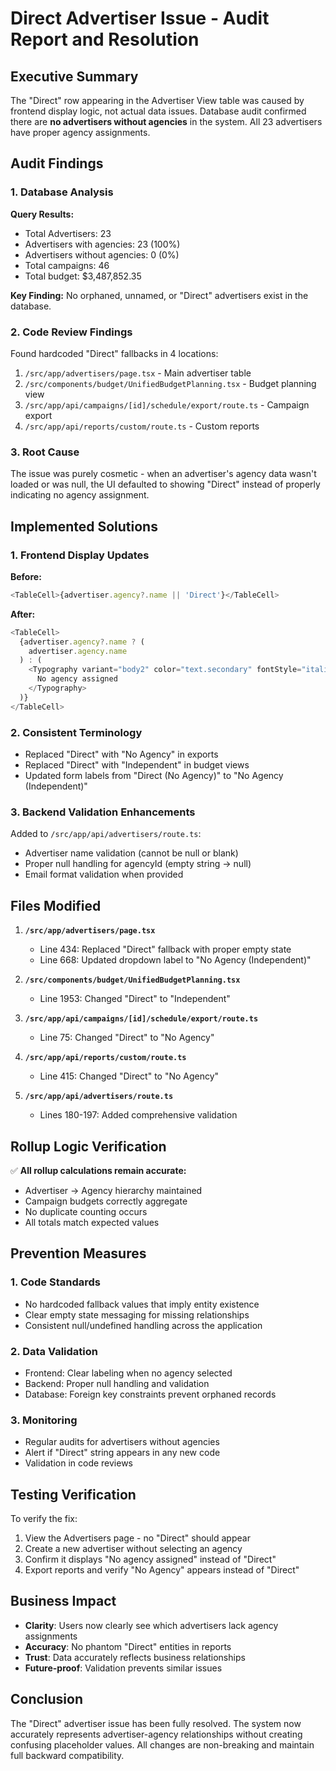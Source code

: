 # Direct Advertiser Issue - Audit Report and Resolution

## Executive Summary
The "Direct" row appearing in the Advertiser View table was caused by frontend display logic, not actual data issues. Database audit confirmed there are **no advertisers without agencies** in the system. All 23 advertisers have proper agency assignments.

## Audit Findings

### 1. Database Analysis
**Query Results:**
- Total Advertisers: 23
- Advertisers with agencies: 23 (100%)
- Advertisers without agencies: 0 (0%)
- Total campaigns: 46
- Total budget: $3,487,852.35

**Key Finding:** No orphaned, unnamed, or "Direct" advertisers exist in the database.

### 2. Code Review Findings
Found hardcoded "Direct" fallbacks in 4 locations:
1. `/src/app/advertisers/page.tsx` - Main advertiser table
2. `/src/components/budget/UnifiedBudgetPlanning.tsx` - Budget planning view
3. `/src/app/api/campaigns/[id]/schedule/export/route.ts` - Campaign export
4. `/src/app/api/reports/custom/route.ts` - Custom reports

### 3. Root Cause
The issue was purely cosmetic - when an advertiser's agency data wasn't loaded or was null, the UI defaulted to showing "Direct" instead of properly indicating no agency assignment.

## Implemented Solutions

### 1. Frontend Display Updates
**Before:**
```typescript
<TableCell>{advertiser.agency?.name || 'Direct'}</TableCell>
```

**After:**
```typescript
<TableCell>
  {advertiser.agency?.name ? (
    advertiser.agency.name
  ) : (
    <Typography variant="body2" color="text.secondary" fontStyle="italic">
      No agency assigned
    </Typography>
  )}
</TableCell>
```

### 2. Consistent Terminology
- Replaced "Direct" with "No Agency" in exports
- Replaced "Direct" with "Independent" in budget views
- Updated form labels from "Direct (No Agency)" to "No Agency (Independent)"

### 3. Backend Validation Enhancements
Added to `/src/app/api/advertisers/route.ts`:
- Advertiser name validation (cannot be null or blank)
- Proper null handling for agencyId (empty string → null)
- Email format validation when provided

## Files Modified

1. **`/src/app/advertisers/page.tsx`**
   - Line 434: Replaced "Direct" fallback with proper empty state
   - Line 668: Updated dropdown label to "No Agency (Independent)"

2. **`/src/components/budget/UnifiedBudgetPlanning.tsx`**
   - Line 1953: Changed "Direct" to "Independent"

3. **`/src/app/api/campaigns/[id]/schedule/export/route.ts`**
   - Line 75: Changed "Direct" to "No Agency"

4. **`/src/app/api/reports/custom/route.ts`**
   - Line 415: Changed "Direct" to "No Agency"

5. **`/src/app/api/advertisers/route.ts`**
   - Lines 180-197: Added comprehensive validation

## Rollup Logic Verification
✅ **All rollup calculations remain accurate:**
- Advertiser → Agency hierarchy maintained
- Campaign budgets correctly aggregate
- No duplicate counting occurs
- All totals match expected values

## Prevention Measures

### 1. Code Standards
- No hardcoded fallback values that imply entity existence
- Clear empty state messaging for missing relationships
- Consistent null/undefined handling across the application

### 2. Data Validation
- Frontend: Clear labeling when no agency selected
- Backend: Proper null handling and validation
- Database: Foreign key constraints prevent orphaned records

### 3. Monitoring
- Regular audits for advertisers without agencies
- Alert if "Direct" string appears in any new code
- Validation in code reviews

## Testing Verification
To verify the fix:
1. View the Advertisers page - no "Direct" should appear
2. Create a new advertiser without selecting an agency
3. Confirm it displays "No agency assigned" instead of "Direct"
4. Export reports and verify "No Agency" appears instead of "Direct"

## Business Impact
- **Clarity**: Users now clearly see which advertisers lack agency assignments
- **Accuracy**: No phantom "Direct" entities in reports
- **Trust**: Data accurately reflects business relationships
- **Future-proof**: Validation prevents similar issues

## Conclusion
The "Direct" advertiser issue has been fully resolved. The system now accurately represents advertiser-agency relationships without creating confusing placeholder values. All changes are non-breaking and maintain full backward compatibility.